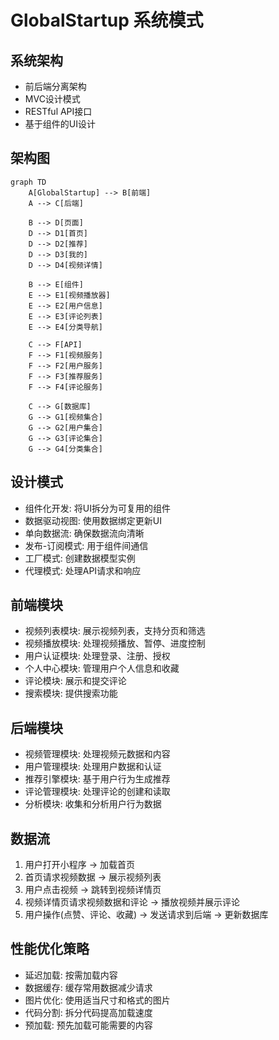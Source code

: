 # GlobalStartup 系统模式

## 系统架构
- 前后端分离架构
- MVC设计模式
- RESTful API接口
- 基于组件的UI设计

## 架构图
```mermaid
graph TD
    A[GlobalStartup] --> B[前端]
    A --> C[后端]
    
    B --> D[页面]
    D --> D1[首页]
    D --> D2[推荐]
    D --> D3[我的]
    D --> D4[视频详情]
    
    B --> E[组件]
    E --> E1[视频播放器]
    E --> E2[用户信息]
    E --> E3[评论列表]
    E --> E4[分类导航]
    
    C --> F[API]
    F --> F1[视频服务]
    F --> F2[用户服务]
    F --> F3[推荐服务]
    F --> F4[评论服务]
    
    C --> G[数据库]
    G --> G1[视频集合]
    G --> G2[用户集合]
    G --> G3[评论集合]
    G --> G4[分类集合]
```

## 设计模式
- 组件化开发: 将UI拆分为可复用的组件
- 数据驱动视图: 使用数据绑定更新UI
- 单向数据流: 确保数据流向清晰
- 发布-订阅模式: 用于组件间通信
- 工厂模式: 创建数据模型实例
- 代理模式: 处理API请求和响应

## 前端模块
- 视频列表模块: 展示视频列表，支持分页和筛选
- 视频播放模块: 处理视频播放、暂停、进度控制
- 用户认证模块: 处理登录、注册、授权
- 个人中心模块: 管理用户个人信息和收藏
- 评论模块: 展示和提交评论
- 搜索模块: 提供搜索功能

## 后端模块
- 视频管理模块: 处理视频元数据和内容
- 用户管理模块: 处理用户数据和认证
- 推荐引擎模块: 基于用户行为生成推荐
- 评论管理模块: 处理评论的创建和读取
- 分析模块: 收集和分析用户行为数据

## 数据流
1. 用户打开小程序 → 加载首页
2. 首页请求视频数据 → 展示视频列表
3. 用户点击视频 → 跳转到视频详情页
4. 视频详情页请求视频数据和评论 → 播放视频并展示评论
5. 用户操作(点赞、评论、收藏) → 发送请求到后端 → 更新数据库

## 性能优化策略
- 延迟加载: 按需加载内容
- 数据缓存: 缓存常用数据减少请求
- 图片优化: 使用适当尺寸和格式的图片
- 代码分割: 拆分代码提高加载速度
- 预加载: 预先加载可能需要的内容 